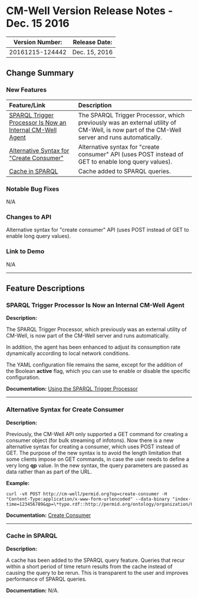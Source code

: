 # CM-Well Version Release Notes - Dec. 15 2016 #

Version Number: |	Release Date:
----------------|----------------
20161215-124442	| Dec. 15, 2016

## Change Summary ##

### New Features ###

Feature/Link | Description
:-------------|:-----------
[SPARQL Trigger Processor Is Now an Internal CM-Well Agent](#hdr1) | The SPARQL Trigger Processor, which previously was an external utility of CM-Well, is now part of the CM-Well server and runs automatically.
[Alternative Syntax for "Create Consumer"](#hdr2) | Alternative syntax for "create consumer" API (uses POST instead of GET to enable long query values).
[Cache in SPARQL](#hdr3) | Cache added to SPARQL queries.

### Notable Bug Fixes ###
N/A 

### Changes to API	 ###

Alternative syntax for "create consumer" API (uses POST instead of GET to enable long query values).

### Link to Demo ###
N/A

------------------------------

## Feature Descriptions ##

<a name="hdr1"></a>
### SPARQL Trigger Processor Is Now an Internal CM-Well Agent ###

**Description:**

The SPARQL Trigger Processor, which previously was an external utility of CM-Well, is now part of the CM-Well server and runs automatically.

In addition, the agent has been enhanced to adjust its consumption rate dynamically according to local network conditions.

The YAML configuration file remains the same, except for the addition of the Boolean **active** flag, which you can use to enable or disable the specific configuration.

**Documentation:** 
[Using the SPARQL Trigger Processor](Tools.UsingTheSPARQLTriggerProcessor.md)

----------

<a name="hdr2"></a>
### Alternative Syntax for Create Consumer ###

**Description:**

Previously, the CM-Well API only supported a GET command for creating a consumer object (for bulk streaming of infotons). Now there is a new alternative syntax for creating a consumer, which uses POST instead of GET. The purpose of the new syntax is to avoid the length limitation that some clients impose on GET commands, in case the user needs to define a very long **qp** value. In the new syntax, the query parameters are passed as data rather than as part of the URL.

**Example:**


    curl -vX POST http://cm-well/permid.org?op=create-consumer -H "Content-Type:application/x-www-form-urlencoded" --data-binary "index-time=123456789&qp=\*type.rdf::http://permid.org/ontology/organization/Organization,\*type.rdf::http://ont.thomsonreuters.com/mdaas/Organization"


**Documentation:** [Create Consumer](API.Stream.CreateConsumer.md)

----------

<a name="hdr3"></a>
### Cache in SPARQL ###

**Description:**

A cache has been added to the SPARQL query feature. Queries that recur within a short period of time return results from the cache instead of causing the query to be rerun. This is transparent to the user and improves performance of SPARQL queries.


**Documentation:** N/A.
